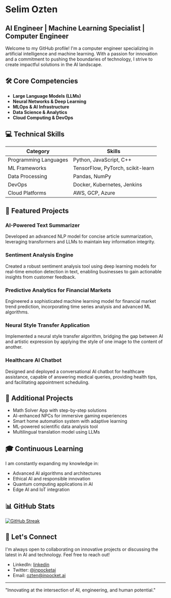 # Selim Ozten

## AI Engineer | Machine Learning Specialist | Computer Engineer

Welcome to my GitHub profile! I'm a computer engineer specializing in artificial intelligence and machine learning. With a passion for innovation and a commitment to pushing the boundaries of technology, I strive to create impactful solutions in the AI landscape.

## 🛠️ Core Competencies

- **Large Language Models (LLMs)**
- **Neural Networks & Deep Learning**
- **MLOps & AI Infrastructure**
- **Data Science & Analytics**
- **Cloud Computing & DevOps**

## 💻 Technical Skills

| Category | Skills |
|----------|--------|
| Programming Languages | Python, JavaScript, C++ |
| ML Frameworks | TensorFlow, PyTorch, scikit-learn |
| Data Processing | Pandas, NumPy |
| DevOps | Docker, Kubernetes, Jenkins |
| Cloud Platforms | AWS, GCP, Azure |

## 🚀 Featured Projects

### AI-Powered Text Summarizer
Developed an advanced NLP model for concise article summarization, leveraging transformers and LLMs to maintain key information integrity.

### Sentiment Analysis Engine
Created a robust sentiment analysis tool using deep learning models for real-time emotion detection in text, enabling businesses to gain actionable insights from customer feedback.

### Predictive Analytics for Financial Markets
Engineered a sophisticated machine learning model for financial market trend prediction, incorporating time series analysis and advanced ML algorithms.

### Neural Style Transfer Application
Implemented a neural style transfer algorithm, bridging the gap between AI and artistic expression by applying the style of one image to the content of another.

### Healthcare AI Chatbot
Designed and deployed a conversational AI chatbot for healthcare assistance, capable of answering medical queries, providing health tips, and facilitating appointment scheduling.

## 🌟 Additional Projects

- Math Solver App with step-by-step solutions
- AI-enhanced NPCs for immersive gaming experiences
- Smart home automation system with adaptive learning
- ML-powered scientific data analysis tool
- Multilingual translation model using LLMs

## 🎓 Continuous Learning

I am constantly expanding my knowledge in:
- Advanced AI algorithms and architectures
- Ethical AI and responsible innovation
- Quantum computing applications in AI
- Edge AI and IoT integration

## 📊 GitHub Stats

[![GitHub Streak](https://github-readme-streak-stats.herokuapp.com/?user=selimozten&theme=dark)](https://git.io/streak-stats)

## 🤝 Let's Connect

I'm always open to collaborating on innovative projects or discussing the latest in AI and technology. Feel free to reach out!

- LinkedIn: [linkedin](https://www.linkedin.com/in/selimozten/)
- Twitter: [@inpocketai](https://x.com/inpocketai)
- Email: ozten@inpocket.ai

---

"Innovating at the intersection of AI, engineering, and human potential."
